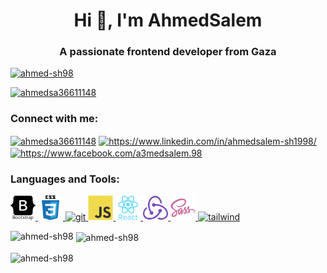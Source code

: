 <h1 align="center">Hi 👋, I'm AhmedSalem</h1>
<h3 align="center">A passionate frontend developer from Gaza</h3>
 

<p align="left"> <a href="https://github.com/ryo-ma/github-profile-trophy"><img
            src="https://github-profile-trophy.vercel.app/?username=ahmed-sh98" alt="ahmed-sh98" /></a> </p>

<p align="left"> <a href="https://twitter.com/ahmedsa36611148" target="blank"><img
            src="https://img.shields.io/twitter/follow/ahmedsa36611148?logo=twitter&style=for-the-badge"
            alt="ahmedsa36611148" /></a> </p>

<h3 align="left">Connect with me:</h3>
<p align="left">
    <a href="https://twitter.com/ahmedsa36611148" target="blank"><img align="center"
            src="https://raw.githubusercontent.com/rahuldkjain/github-profile-readme-generator/master/src/images/icons/Social/twitter.svg"
            alt="ahmedsa36611148" height="30" width="40" /></a>
    <a href="https://linkedin.com/in/https://www.linkedin.com/in/ahmedsalem-sh1998/" target="blank"><img align="center"
            src="https://raw.githubusercontent.com/rahuldkjain/github-profile-readme-generator/master/src/images/icons/Social/linked-in-alt.svg"
            alt="https://www.linkedin.com/in/ahmedsalem-sh1998/" height="30" width="40" /></a>
    <a href="https://fb.com/https://www.facebook.com/a3medsalem.98" target="blank"><img align="center"
            src="https://raw.githubusercontent.com/rahuldkjain/github-profile-readme-generator/master/src/images/icons/Social/facebook.svg"
            alt="https://www.facebook.com/a3medsalem.98" height="30" width="40" /></a>
</p>

<h3 align="left">Languages and Tools:</h3>
<p align="left"> <a href="https://getbootstrap.com" target="_blank" rel="noreferrer"> <img
            src="https://raw.githubusercontent.com/devicons/devicon/master/icons/bootstrap/bootstrap-plain-wordmark.svg"
            alt="bootstrap" width="40" height="40" /> </a> <a href="https://www.w3schools.com/css/" target="_blank"
        rel="noreferrer"> <img
            src="https://raw.githubusercontent.com/devicons/devicon/master/icons/css3/css3-original-wordmark.svg"
            alt="css3" width="40" height="40" /> </a> <a href="https://git-scm.com/" target="_blank" rel="noreferrer">
        <img src="https://www.vectorlogo.zone/logos/git-scm/git-scm-icon.svg" alt="git" width="40" height="40" /> </a>
    <a href="https://developer.mozilla.org/en-US/docs/Web/JavaScript" target="_blank" rel="noreferrer"> <img
            src="https://raw.githubusercontent.com/devicons/devicon/master/icons/javascript/javascript-original.svg"
            alt="javascript" width="40" height="40" /> </a> <a href="https://reactjs.org/" target="_blank"
        rel="noreferrer"> <img
            src="https://raw.githubusercontent.com/devicons/devicon/master/icons/react/react-original-wordmark.svg"
            alt="react" width="40" height="40" /> </a> <a href="https://redux.js.org" target="_blank" rel="noreferrer">
        <img src="https://raw.githubusercontent.com/devicons/devicon/master/icons/redux/redux-original.svg" alt="redux"
            width="40" height="40" /> </a> <a href="https://sass-lang.com" target="_blank" rel="noreferrer"> <img
            src="https://raw.githubusercontent.com/devicons/devicon/master/icons/sass/sass-original.svg" alt="sass"
            width="40" height="40" /> </a> <a href="https://tailwindcss.com/" target="_blank" rel="noreferrer"> <img
            src="https://www.vectorlogo.zone/logos/tailwindcss/tailwindcss-icon.svg" alt="tailwind" width="40"
            height="40" /> </a> </p>

<p><img align="left"
        src="https://github-readme-stats.vercel.app/api/top-langs?username=ahmed-sh98&show_icons=true&locale=en&layout=compact"
        alt="ahmed-sh98" /></p>

<p>&nbsp;<img align="center"
        src="https://github-readme-stats.vercel.app/api?username=ahmed-sh98&show_icons=true&locale=en"
        alt="ahmed-sh98" /></p>

<p><img align="center" src="https://github-readme-streak-stats.herokuapp.com/?user=ahmed-sh98&" alt="ahmed-sh98" /></p>

